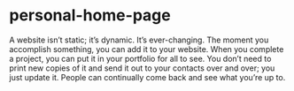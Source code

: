 # personal-home-page
A website isn’t static; it’s dynamic. It’s ever-changing. The moment you accomplish something, you can add it to your website. When you complete a project, you can put it in your portfolio for all to see. You don’t need to print new copies of it and send it out to your contacts over and over; you just update it. People can continually come back and see what you’re up to.

